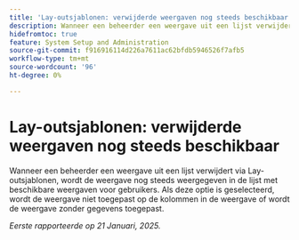 ```yaml
---
title: 'Lay-outsjablonen: verwijderde weergaven nog steeds beschikbaar'
description: Wanneer een beheerder een weergave uit een lijst verwijdert via Lay-outsjablonen, wordt de weergave nog steeds weergegeven in de lijst met beschikbare weergaven voor gebruikers. Als deze optie is geselecteerd, wordt de weergavekolommen zonder gegevens niet toegepast of toegepast.
hidefromtoc: true
feature: System Setup and Administration
source-git-commit: f916916114d226a7611ac62bfdb5946526f7afb5
workflow-type: tm+mt
source-wordcount: '96'
ht-degree: 0%

---
```


# Lay-outsjablonen: verwijderde weergaven nog steeds beschikbaar

Wanneer een beheerder een weergave uit een lijst verwijdert via Lay-outsjablonen, wordt de weergave nog steeds weergegeven in de lijst met beschikbare weergaven voor gebruikers. Als deze optie is geselecteerd, wordt de weergave niet toegepast op de kolommen in de weergave of wordt de weergave zonder gegevens toegepast.

_Eerste rapporteerde op 21 Januari, 2025._
